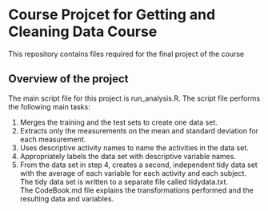 # Course Projcet for Getting and Cleaning Data Course  
This repository contains files required for the final project of the course 
## Overview of the project  
The main script file for this project is run_analysis.R. The script file performs the following main tasks:  
1. Merges the training and the test sets to create one data set.  
2. Extracts only the measurements on the mean and standard deviation for each measurement.  
3. Uses descriptive activity names to name the activities in the data set.  
4. Appropriately labels the data set with descriptive variable names.  
5. From the data set in step 4, creates a second, independent tidy data set with the average of each variable for each activity and each subject.  
The tidy data set is written to a separate file called tidydata.txt.  
The CodeBook.md file explains the transformations performed and the resulting data and variables.  
